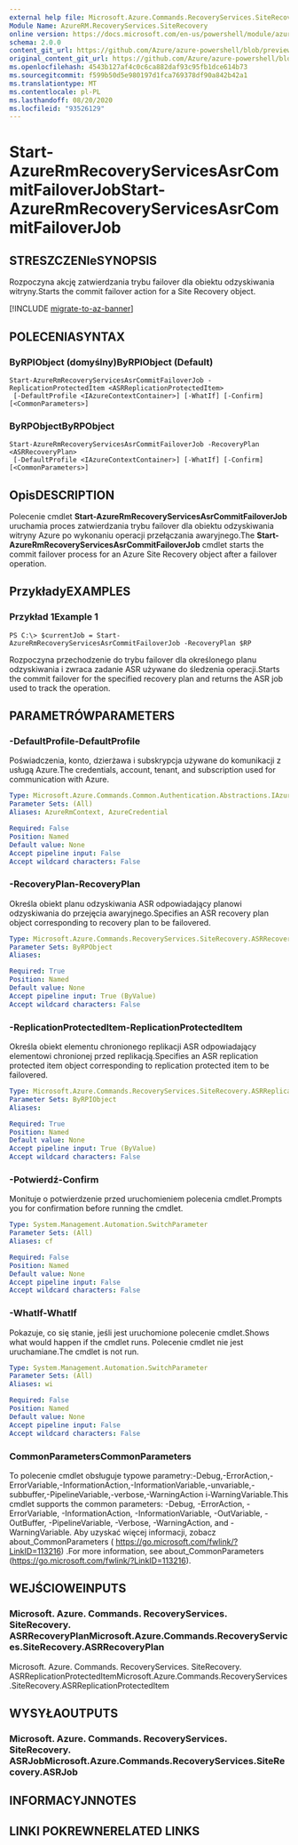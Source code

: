 ```yaml
---
external help file: Microsoft.Azure.Commands.RecoveryServices.SiteRecovery.dll-Help.xml
Module Name: AzureRM.RecoveryServices.SiteRecovery
online version: https://docs.microsoft.com/en-us/powershell/module/azurerm.recoveryservices.siterecovery/start-azurermrecoveryservicesasrcommitfailoverjob
schema: 2.0.0
content_git_url: https://github.com/Azure/azure-powershell/blob/preview/src/ResourceManager/RecoveryServices/Commands.RecoveryServices.SiteRecovery/help/Start-AzureRmRecoveryServicesAsrCommitFailoverJob.md
original_content_git_url: https://github.com/Azure/azure-powershell/blob/preview/src/ResourceManager/RecoveryServices/Commands.RecoveryServices.SiteRecovery/help/Start-AzureRmRecoveryServicesAsrCommitFailoverJob.md
ms.openlocfilehash: 4543b127af4c0c6ca882daf93c95fb1dce614b73
ms.sourcegitcommit: f599b50d5e980197d1fca769378df90a842b42a1
ms.translationtype: MT
ms.contentlocale: pl-PL
ms.lasthandoff: 08/20/2020
ms.locfileid: "93526129"
---
```

# <span data-ttu-id="a67c7-101">Start-AzureRmRecoveryServicesAsrCommitFailoverJob</span><span class="sxs-lookup"><span data-stu-id="a67c7-101">Start-AzureRmRecoveryServicesAsrCommitFailoverJob</span></span>

## <span data-ttu-id="a67c7-102">STRESZCZENIe</span><span class="sxs-lookup"><span data-stu-id="a67c7-102">SYNOPSIS</span></span>
<span data-ttu-id="a67c7-103">Rozpoczyna akcję zatwierdzania trybu failover dla obiektu odzyskiwania witryny.</span><span class="sxs-lookup"><span data-stu-id="a67c7-103">Starts the commit failover action for a Site Recovery object.</span></span>

[!INCLUDE [migrate-to-az-banner](../../includes/migrate-to-az-banner.md)]

## <span data-ttu-id="a67c7-104">POLECENIA</span><span class="sxs-lookup"><span data-stu-id="a67c7-104">SYNTAX</span></span>

### <span data-ttu-id="a67c7-105">ByRPIObject (domyślny)</span><span class="sxs-lookup"><span data-stu-id="a67c7-105">ByRPIObject (Default)</span></span>
```
Start-AzureRmRecoveryServicesAsrCommitFailoverJob -ReplicationProtectedItem <ASRReplicationProtectedItem>
 [-DefaultProfile <IAzureContextContainer>] [-WhatIf] [-Confirm] [<CommonParameters>]
```

### <span data-ttu-id="a67c7-106">ByRPObject</span><span class="sxs-lookup"><span data-stu-id="a67c7-106">ByRPObject</span></span>
```
Start-AzureRmRecoveryServicesAsrCommitFailoverJob -RecoveryPlan <ASRRecoveryPlan>
 [-DefaultProfile <IAzureContextContainer>] [-WhatIf] [-Confirm] [<CommonParameters>]
```

## <span data-ttu-id="a67c7-107">Opis</span><span class="sxs-lookup"><span data-stu-id="a67c7-107">DESCRIPTION</span></span>
<span data-ttu-id="a67c7-108">Polecenie cmdlet **Start-AzureRmRecoveryServicesAsrCommitFailoverJob** uruchamia proces zatwierdzania trybu failover dla obiektu odzyskiwania witryny Azure po wykonaniu operacji przełączania awaryjnego.</span><span class="sxs-lookup"><span data-stu-id="a67c7-108">The **Start-AzureRmRecoveryServicesAsrCommitFailoverJob** cmdlet starts the commit failover process for an Azure Site Recovery object after a failover operation.</span></span>

## <span data-ttu-id="a67c7-109">Przykłady</span><span class="sxs-lookup"><span data-stu-id="a67c7-109">EXAMPLES</span></span>

### <span data-ttu-id="a67c7-110">Przykład 1</span><span class="sxs-lookup"><span data-stu-id="a67c7-110">Example 1</span></span>
```
PS C:\> $currentJob = Start-AzureRmRecoveryServicesAsrCommitFailoverJob -RecoveryPlan $RP
```

<span data-ttu-id="a67c7-111">Rozpoczyna przechodzenie do trybu failover dla określonego planu odzyskiwania i zwraca zadanie ASR używane do śledzenia operacji.</span><span class="sxs-lookup"><span data-stu-id="a67c7-111">Starts the commit failover for the specified recovery plan and returns the ASR job used to track the operation.</span></span>

## <span data-ttu-id="a67c7-112">PARAMETRÓW</span><span class="sxs-lookup"><span data-stu-id="a67c7-112">PARAMETERS</span></span>

### <span data-ttu-id="a67c7-113">-DefaultProfile</span><span class="sxs-lookup"><span data-stu-id="a67c7-113">-DefaultProfile</span></span>
<span data-ttu-id="a67c7-114">Poświadczenia, konto, dzierżawa i subskrypcja używane do komunikacji z usługą Azure.</span><span class="sxs-lookup"><span data-stu-id="a67c7-114">The credentials, account, tenant, and subscription used for communication with Azure.</span></span>


```yaml
Type: Microsoft.Azure.Commands.Common.Authentication.Abstractions.IAzureContextContainer
Parameter Sets: (All)
Aliases: AzureRmContext, AzureCredential

Required: False
Position: Named
Default value: None
Accept pipeline input: False
Accept wildcard characters: False
```

### <span data-ttu-id="a67c7-115">-RecoveryPlan</span><span class="sxs-lookup"><span data-stu-id="a67c7-115">-RecoveryPlan</span></span>
<span data-ttu-id="a67c7-116">Określa obiekt planu odzyskiwania ASR odpowiadający planowi odzyskiwania do przejęcia awaryjnego.</span><span class="sxs-lookup"><span data-stu-id="a67c7-116">Specifies an ASR recovery plan object corresponding to recovery plan to be failovered.</span></span>

```yaml
Type: Microsoft.Azure.Commands.RecoveryServices.SiteRecovery.ASRRecoveryPlan
Parameter Sets: ByRPObject
Aliases:

Required: True
Position: Named
Default value: None
Accept pipeline input: True (ByValue)
Accept wildcard characters: False
```

### <span data-ttu-id="a67c7-117">-ReplicationProtectedItem</span><span class="sxs-lookup"><span data-stu-id="a67c7-117">-ReplicationProtectedItem</span></span>
<span data-ttu-id="a67c7-118">Określa obiekt elementu chronionego replikacji ASR odpowiadający elementowi chronionej przed replikacją.</span><span class="sxs-lookup"><span data-stu-id="a67c7-118">Specifies an ASR replication protected item object corresponding to replication protected item  to be failovered.</span></span>

```yaml
Type: Microsoft.Azure.Commands.RecoveryServices.SiteRecovery.ASRReplicationProtectedItem
Parameter Sets: ByRPIObject
Aliases:

Required: True
Position: Named
Default value: None
Accept pipeline input: True (ByValue)
Accept wildcard characters: False
```

### <span data-ttu-id="a67c7-119">-Potwierdź</span><span class="sxs-lookup"><span data-stu-id="a67c7-119">-Confirm</span></span>
<span data-ttu-id="a67c7-120">Monituje o potwierdzenie przed uruchomieniem polecenia cmdlet.</span><span class="sxs-lookup"><span data-stu-id="a67c7-120">Prompts you for confirmation before running the cmdlet.</span></span>

```yaml
Type: System.Management.Automation.SwitchParameter
Parameter Sets: (All)
Aliases: cf

Required: False
Position: Named
Default value: None
Accept pipeline input: False
Accept wildcard characters: False
```

### <span data-ttu-id="a67c7-121">-WhatIf</span><span class="sxs-lookup"><span data-stu-id="a67c7-121">-WhatIf</span></span>
<span data-ttu-id="a67c7-122">Pokazuje, co się stanie, jeśli jest uruchomione polecenie cmdlet.</span><span class="sxs-lookup"><span data-stu-id="a67c7-122">Shows what would happen if the cmdlet runs.</span></span> <span data-ttu-id="a67c7-123">Polecenie cmdlet nie jest uruchamiane.</span><span class="sxs-lookup"><span data-stu-id="a67c7-123">The cmdlet is not run.</span></span>

```yaml
Type: System.Management.Automation.SwitchParameter
Parameter Sets: (All)
Aliases: wi

Required: False
Position: Named
Default value: None
Accept pipeline input: False
Accept wildcard characters: False
```

### <span data-ttu-id="a67c7-124">CommonParameters</span><span class="sxs-lookup"><span data-stu-id="a67c7-124">CommonParameters</span></span>
<span data-ttu-id="a67c7-125">To polecenie cmdlet obsługuje typowe parametry:-Debug,-ErrorAction,-ErrorVariable,-InformationAction,-InformationVariable,-unvariable,-subbuffer,-PipelineVariable,-verbose,-WarningAction i-WarningVariable.</span><span class="sxs-lookup"><span data-stu-id="a67c7-125">This cmdlet supports the common parameters: -Debug, -ErrorAction, -ErrorVariable, -InformationAction, -InformationVariable, -OutVariable, -OutBuffer, -PipelineVariable, -Verbose, -WarningAction, and -WarningVariable.</span></span> <span data-ttu-id="a67c7-126">Aby uzyskać więcej informacji, zobacz about_CommonParameters ( https://go.microsoft.com/fwlink/?LinkID=113216) .</span><span class="sxs-lookup"><span data-stu-id="a67c7-126">For more information, see about_CommonParameters (https://go.microsoft.com/fwlink/?LinkID=113216).</span></span>

## <span data-ttu-id="a67c7-127">WEJŚCIOWE</span><span class="sxs-lookup"><span data-stu-id="a67c7-127">INPUTS</span></span>

### <span data-ttu-id="a67c7-128">Microsoft. Azure. Commands. RecoveryServices. SiteRecovery. ASRRecoveryPlan</span><span class="sxs-lookup"><span data-stu-id="a67c7-128">Microsoft.Azure.Commands.RecoveryServices.SiteRecovery.ASRRecoveryPlan</span></span>
<span data-ttu-id="a67c7-129">Microsoft. Azure. Commands. RecoveryServices. SiteRecovery. ASRReplicationProtectedItem</span><span class="sxs-lookup"><span data-stu-id="a67c7-129">Microsoft.Azure.Commands.RecoveryServices.SiteRecovery.ASRReplicationProtectedItem</span></span>

## <span data-ttu-id="a67c7-130">WYSYŁA</span><span class="sxs-lookup"><span data-stu-id="a67c7-130">OUTPUTS</span></span>

### <span data-ttu-id="a67c7-131">Microsoft. Azure. Commands. RecoveryServices. SiteRecovery. ASRJob</span><span class="sxs-lookup"><span data-stu-id="a67c7-131">Microsoft.Azure.Commands.RecoveryServices.SiteRecovery.ASRJob</span></span>

## <span data-ttu-id="a67c7-132">INFORMACYJN</span><span class="sxs-lookup"><span data-stu-id="a67c7-132">NOTES</span></span>

## <span data-ttu-id="a67c7-133">LINKI POKREWNE</span><span class="sxs-lookup"><span data-stu-id="a67c7-133">RELATED LINKS</span></span>
